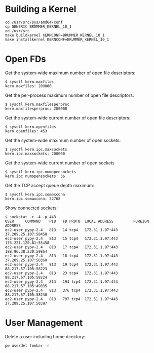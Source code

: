 # Building a Kernel

```
cd /usr/src/sys/amd64/conf
cp GENERIC BRUMMER_KERNEL_10_1
cd /usr/src
make buildkernel KERNCONF=BRUMMER_KERNEL_10_1
make installkernel KERNCONF=BRUMMER_KERNEL_10_1
```

# Open FDs

Get the system-wide maximum number of open file descriptors:

	$ sysctl kern.maxfiles
	kern.maxfiles: 200000

Get the per-process maximum number of open file descriptors:

	$ sysctl kern.maxfilesperproc
	kern.maxfilesperproc: 200000

Get the system-wide current number of open file descriptors:

	$ sysctl kern.openfiles
	kern.openfiles: 453

Get the system-wide maximum number of open sockets:

	$ sysctl kern.ipc.maxsockets
	kern.ipc.maxsockets: 200000

Get the system-wide current number of open sockets

	$ sysctl kern.ipc.numopensockets
	kern.ipc.numopensockets: 36

Get the TCP accept queue depth maximum:

	$ sysctl kern.ipc.somaxconn
	kern.ipc.somaxconn: 32768

Show connected sockets:

	$ sockstat -c -4 -p 443
	USER     COMMAND    PID   FD PROTO  LOCAL ADDRESS         FOREIGN ADDRESS
	ec2-user pypy-2.4   813   14 tcp4   172.31.1.97:443       37.209.25.107:50458
	ec2-user pypy-2.4   813   15 tcp4   172.31.1.97:443       176.221.120.81:55458
	ec2-user pypy-2.4   813   17 tcp4   172.31.1.97:443       188.96.38.230:59864
	ec2-user pypy-2.4   813   18 tcp4   172.31.1.97:443       37.209.25.107:50360
	ec2-user pypy-2.4   813   19 tcp4   172.31.1.97:443       88.217.57.105:58223
	ec2-user pypy-2.4   813   23 tcp4   172.31.1.97:443       88.217.57.105:58224
	ec2-user pypy-2.4   813   194 tcp4  172.31.1.97:443       88.217.57.105:49835
	ec2-user pypy-2.4   813   376 tcp4  172.31.1.97:443       88.217.57.105:58230
	ec2-user pypy-2.4   813   797 tcp4  172.31.1.97:443       37.209.25.107:50397

# User Management

Delete a user including home directory:

	pw userdel foobar -r

